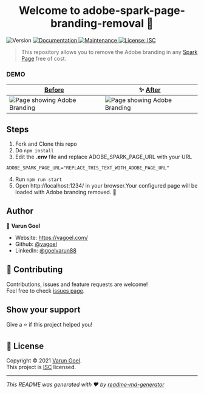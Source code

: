 <h1 align="center">Welcome to adobe-spark-page-branding-removal 👋</h1>
<p>
  <img alt="Version" src="https://img.shields.io/badge/version-1.0.0-blue.svg?cacheSeconds=2592000" />
  <a href=" " target="_blank">
    <img alt="Documentation" src="https://img.shields.io/badge/documentation-yes-brightgreen.svg" />
  </a>
  <a href="https://github.com/vagoel/adobe-spark-page-branding-removal/graphs/commit-activity" target="_blank">
    <img alt="Maintenance" src="https://img.shields.io/badge/Maintained%3F-yes-green.svg" />
  </a>
  <a href="https://github.com/vagoel/adobe-spark-page-branding-removal/blob/master/LICENSE" target="_blank">
    <img alt="License: ISC" src="https://img.shields.io/github/license/vagoel/adobe-spark-page-branding-removal" />
  </a>
</p>

> This repository allows you to remove the Adobe branding in any [Spark Page](https://www.adobe.com/express/create/website-page) free of cost.

### DEMO
[Before](https://adobe-spark-page-branding-removal.vagoel.com) | ✨ [After](https://adobe-spark-page-branding-removal.vagoel.com)
------------ | -------------
![Page showing Adobe Branding](https://github.com/vagoel/adobe-spark-page-branding-removal/blob/develop/src/images/gifs/before.gif) | ![Page showing Adobe Branding](https://github.com/vagoel/adobe-spark-page-branding-removal/blob/develop/src/images/gifs/after.gif)

## Steps

1. Fork and Clone this repo
2. Do `npm install`
3. Edit the **.env** file and replace ADOBE_SPARK_PAGE_URL with your URL
```
ADOBE_SPARK_PAGE_URL="REPLACE_THIS_TEXT_WITH_ADOBE_PAGE_URL"

```
4. Run `npm run start`
5. Open http://localhost:1234/ in your browser.Your configured page will be loaded with Adobe branding removed. :tada:

## Author

👤 **Varun Goel**

-   Website: https://vagoel.com/
-   Github: [@vagoel](https://github.com/vagoel)
-   LinkedIn: [@goelvarun88](https://linkedin.com/in/goelvarun88)

## 🤝 Contributing

Contributions, issues and feature requests are welcome!<br />Feel free to check [issues page](https://github.com/vagoel/adobe-spark-page-branding-removal/issues). 

## Show your support

Give a ⭐️ if this project helped you!

## 📝 License

Copyright © 2021 [Varun Goel](https://github.com/vagoel).<br />
This project is [ISC](https://github.com/vagoel/adobe-spark-page-branding-removal/blob/master/LICENSE) licensed.

---

_This README was generated with ❤️ by [readme-md-generator](https://github.com/kefranabg/readme-md-generator)_
